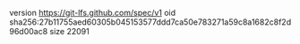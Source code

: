 version https://git-lfs.github.com/spec/v1
oid sha256:27b11755aed60305b045153577ddd7ca50e783271a59c8a1682c8f2d96d00ac8
size 22091
